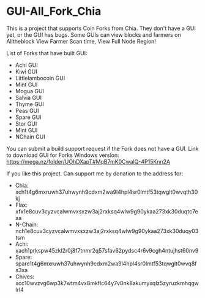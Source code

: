 # GUI-All_Fork_Chia
This is a project that supports Coin Forks from Chia.
They don't have a GUI yet, or the GUI has bugs.
Some GUIs can view blocks and farmers on Alltheblock
View Farmer Scan time, View Full Node Region!

List of Forks that have built GUI: 
- Achi GUI
- Kiwi GUI
- Littlelambocoin GUI
- Mint GUI
- Mogua GUI
- Salvia GUI
- Thyme GUI
- Peas GUI
- Spare GUI
- Stor GUI
- Mint GUI
- NChain GUI

You can submit a build support request if the Fork does not have a GUI.
Link to download GUI for Forks Windows version: https://mega.nz/folder/UOhDXapT#MqB7mK0CwalQ-4P15Knn2A

If you like this project. Can support me by donation to the address for:
- Chia: xch1t4g6mxruwh37uhwynh9cdxm2wa9l4hpl4sr0lmtf53tqwglt0wvqth30kj
- Flax: xfx1e8cuv3cyzvcalwmvxsxzw3aj2rxksq4wlw9g90ykaa273xk30duqtc7eaa
- N-Chain: nch1e8cuv3cyzvcalwmvxsxzw3aj2rxksq4wlw9g90ykaa273xk30duqy03tsm
- Achi: xach1prkspw45zkl2r0j8f7tnmr2q57sfav62pydsc4r6v9cgh4ntujhst60nv9
- Spare: spare1t4g6mxruwh37uhwynh9cdxm2wa9l4hpl4sr0lmtf53tqwglt0wvq8fs3xa
- Chives: xcc10wvzvg6wp3k7wtm4vx8mkflc64y7v0nk8akumyxqlz5zyruzkmhqgwlrl4
